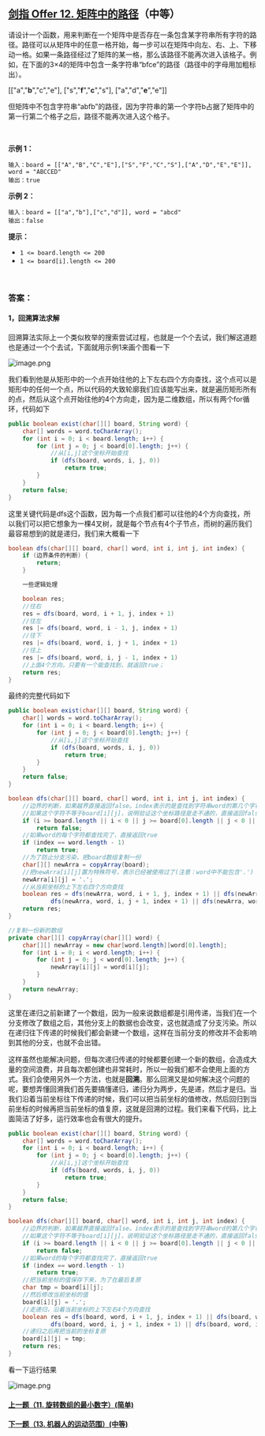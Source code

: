 ## [剑指 Offer 12. 矩阵中的路径](https://leetcode-cn.com/problems/ju-zhen-zhong-de-lu-jing-lcof/)（中等）

请设计一个函数，用来判断在一个矩阵中是否存在一条包含某字符串所有字符的路径。路径可以从矩阵中的任意一格开始，每一步可以在矩阵中向左、右、上、下移动一格。如果一条路径经过了矩阵的某一格，那么该路径不能再次进入该格子。例如，在下面的3×4的矩阵中包含一条字符串“bfce”的路径（路径中的字母用加粗标出）。

[["a","**b**","c","e"],
["s","**f**","**c**","s"],
["a","d","**e**","e"]]

但矩阵中不包含字符串“abfb”的路径，因为字符串的第一个字符b占据了矩阵中的第一行第二个格子之后，路径不能再次进入这个格子。

<br/>

**示例 1：**

```
输入：board = [["A","B","C","E"],["S","F","C","S"],["A","D","E","E"]], word = "ABCCED"
输出：true
```

**示例 2：**

```
输入：board = [["a","b"],["c","d"]], word = "abcd"
输出：false
```

**提示：**

- `1 <= board.length <= 200`
- `1 <= board[i].length <= 200`

<br/>

### 答案：

#### 1，回溯算法求解

回溯算法实际上一个类似枚举的搜索尝试过程，也就是一个个去试，我们解这道题也是通过一个个去试，下面就用示例1来画个图看一下

![image.png](https://pic.leetcode-cn.com/b13c34a26060e7eea8ba5001928bcf6972abc65df05eca3b5a29e5fc483b9a94-image.png)

我们看到他是从矩形中的一个点开始往他的上下左右四个方向查找，这个点可以是矩形中的任何一个点，所以代码的大致轮廓我们应该能写出来，就是遍历矩形所有的点，然后从这个点开始往他的4个方向走，因为是二维数组，所以有两个for循环，代码如下

```java
public boolean exist(char[][] board, String word) {
    char[] words = word.toCharArray();
    for (int i = 0; i < board.length; i++) {
        for (int j = 0; j < board[0].length; j++) {
            //从[i,j]这个坐标开始查找
            if (dfs(board, words, i, j, 0))
                return true;
        }
    }
    return false;
}
```

这里关键代码是dfs这个函数，因为每一个点我们都可以往他的4个方向查找，所以我们可以把它想象为一棵4叉树，就是每个节点有4个子节点，而树的遍历我们最容易想到的就是递归，我们来大概看一下

```java
boolean dfs(char[][] board, char[] word, int i, int j, int index) {
    if (边界条件的判断) {
        return;
    }

    一些逻辑处理

    boolean res;
    //往右
    res = dfs(board, word, i + 1, j, index + 1)
    //往左
    res |= dfs(board, word, i - 1, j, index + 1)
    //往下
    res |= dfs(board, word, i, j + 1, index + 1)
    //往上
    res |= dfs(board, word, i, j - 1, index + 1)
    //上面4个方向，只要有一个能查找到，就返回true；
    return res;
}
```

最终的完整代码如下

```java
public boolean exist(char[][] board, String word) {
    char[] words = word.toCharArray();
    for (int i = 0; i < board.length; i++) {
        for (int j = 0; j < board[0].length; j++) {
            //从[i,j]这个坐标开始查找
            if (dfs(board, words, i, j, 0))
                return true;
        }
    }
    return false;
}

boolean dfs(char[][] board, char[] word, int i, int j, int index) {
    //边界的判断，如果越界直接返回false。index表示的是查找到字符串word的第几个字符，
    //如果这个字符不等于board[i][j]，说明验证这个坐标路径是走不通的，直接返回false
    if (i >= board.length || i < 0 || j >= board[0].length || j < 0 || board[i][j] != word[index])
        return false;
    //如果word的每个字符都查找完了，直接返回true
    if (index == word.length - 1)
        return true;
    //为了防止分支污染，把board数组复制一份
    char[][] newArra = copyArray(board);
    //把newArra[i][j]置为特殊符号，表示已经被使用过了(注意：word中不能包含'.')
    newArra[i][j] = '.';
    //从当前坐标的上下左右四个方向查找
    boolean res = dfs(newArra, word, i + 1, j, index + 1) || dfs(newArra, word, i - 1, j, index + 1) ||
            dfs(newArra, word, i, j + 1, index + 1) || dfs(newArra, word, i, j - 1, index + 1);
    return res;
}

//复制一份新的数组
private char[][] copyArray(char[][] word) {
    char[][] newArray = new char[word.length][word[0].length];
    for (int i = 0; i < word.length; i++) {
        for (int j = 0; j < word[0].length; j++) {
            newArray[i][j] = word[i][j];
        }
    }
    return newArray;
}
```

这里在递归之前新建了一个数组，因为一般来说数组都是引用传递，当我们在一个分支修改了数组之后，其他分支上的数据也会改变，这也就造成了分支污染。所以在递归往下传递的时候我们都会新建一个数组，这样在当前分支的修改并不会影响到其他的分支，也就不会出错。

这样虽然也能解决问题，但每次递归传递的时候都要创建一个新的数组，会造成大量的空间浪费，并且每次都创建也非常耗时，所以一般我们都不会使用上面的方式。我们会使用另外一个方法，也就是**回溯**。那么回溯又是如何解决这个问题的呢，要想弄懂回溯我们首先要搞懂递归，递归分为两步，先是递，然后才是归。当我们沿着当前坐标往下传递的时候，我们可以把当前坐标的值修改，然后回归到当前坐标的时候再把当前坐标的值复原，这就是回溯的过程。我们来看下代码，比上面简洁了好多，运行效率也会有很大的提升。

```java
public boolean exist(char[][] board, String word) {
    char[] words = word.toCharArray();
    for (int i = 0; i < board.length; i++) {
        for (int j = 0; j < board[0].length; j++) {
            //从[i,j]这个坐标开始查找
            if (dfs(board, words, i, j, 0))
                return true;
        }
    }
    return false;
}

boolean dfs(char[][] board, char[] word, int i, int j, int index) {
    //边界的判断，如果越界直接返回false。index表示的是查找到字符串word的第几个字符，
    //如果这个字符不等于board[i][j]，说明验证这个坐标路径是走不通的，直接返回false
    if (i >= board.length || i < 0 || j >= board[0].length || j < 0 || board[i][j] != word[index])
        return false;
    //如果word的每个字符都查找完了，直接返回true
    if (index == word.length - 1)
        return true;
    //把当前坐标的值保存下来，为了在最后复原
    char tmp = board[i][j];
    //然后修改当前坐标的值
    board[i][j] = '.';
    //走递归，沿着当前坐标的上下左右4个方向查找
    boolean res = dfs(board, word, i + 1, j, index + 1) || dfs(board, word, i - 1, j, index + 1) ||
            dfs(board, word, i, j + 1, index + 1) || dfs(board, word, i, j - 1, index + 1);
    //递归之后再把当前的坐标复原
    board[i][j] = tmp;
    return res;
}
```

看一下运行结果

![image.png](https://pic.leetcode-cn.com/ad8e2179a026a26a6cab40516baa8ba8ae778cba9421e0de7f9bd6642f7b6846-image.png)



#### [上一题（11. 旋转数组的最小数字）(简单)](https://github.com/sdwwld/leetCode/blob/master/src/main/java/com/wld/java/offer/剑指Offer11.md)

#### [下一题（13. 机器人的运动范围）(中等)](https://github.com/sdwwld/leetCode/blob/master/src/main/java/com/wld/java/offer/剑指Offer13.md)